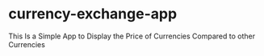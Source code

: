# currency-exchange-app
This Is a Simple App to Display the Price of Currencies Compared to other Currencies
